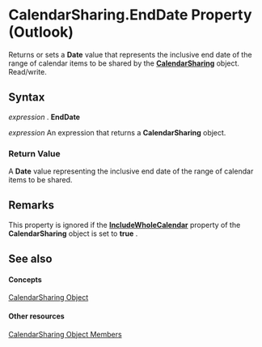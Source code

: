
# CalendarSharing.EndDate Property (Outlook)

Returns or sets a  **Date** value that represents the inclusive end date of the range of calendar items to be shared by the **[CalendarSharing](37a8a15e-51c2-b1a0-7db6-cf2a1f4e8405.md)** object. Read/write.


## Syntax

 _expression_ . **EndDate**

 _expression_ An expression that returns a **CalendarSharing** object.


### Return Value

A  **Date** value representing the inclusive end date of the range of calendar items to be shared.


## Remarks

This property is ignored if the  **[IncludeWholeCalendar](6cb75f0e-afb9-48fc-5b96-9f64a3b2ed6f.md)** property of the **CalendarSharing** object is set to **true** .


## See also


#### Concepts


[CalendarSharing Object](37a8a15e-51c2-b1a0-7db6-cf2a1f4e8405.md)
#### Other resources


[CalendarSharing Object Members](1b2b6233-9816-e3f2-5924-694ce30cc8ef.md)
